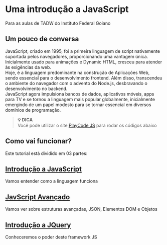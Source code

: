 # Uma introdução a JavaScript
Para as aulas de TADW do Instituto Federal Goiano

## Um pouco de conversa
JavaScript, criado em 1995, foi a primeira linguagem de script nativamente suportada pelos navegadores, proporcionando uma vantagem única. Inicialmente usado para animações e Dynamic HTML, cresceu para atender às exigências da web. <br />
Hoje, é a linguagem predominante na construção de Aplicações Web, sendo essencial para o desenvolvimento frontend. Além disso, transcendeu o ambiente do navegador com o advento do Node.js, desbravando o desenvolvimento no backend. <br />
JavaScript agora impulsiona bancos de dados, aplicativos móveis, apps para TV e se tornou a linguagem mais popular globalmente, inicialmente emergindo de um papel modesto para se tornar essencial em diversos domínios de programação. <br />

> **💡 DICA**  
Você pode utilizar o site [PlayCode JS](https://playcode.io/javascript) para rodar os códigos abaixo

## Como vai funcionar?

Este tutorial está dividido em 03 partes:

## [Introdução a JavaScript](https://github.com/isaacmmelo/aulas_js/tree/main/introdu%C3%A7%C3%A3o)
Vamos entender como a linguagem funciona <br />

## [JavScript Avançado](https://github.com/isaacmmelo/aulas_js/tree/main/avan%C3%A7ado)
Vamos ver sobre estruturas avançadas, JSON, Elementos DOM e Objetos

## [Introdução a JQuery](https://github.com/isaacmmelo/aulas_js/tree/main/jquery)
Conheceremos o poder deste framework JS